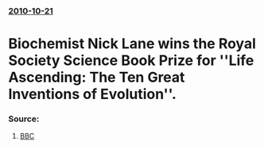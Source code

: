 ### [2010-10-21](/news/2010/10/21/index.md)

# Biochemist Nick Lane wins the Royal Society Science Book Prize for ''Life Ascending: The Ten Great Inventions of Evolution''. 




### Source:

1. [BBC](http://www.bbc.co.uk/news/science-environment-11595847)
